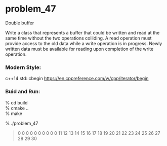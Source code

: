 problem_47
===============

Double buffer

Write a class that represents a buffer that could be written and read at the same time without the two operations colliding. A read operation must provide access to the old data while a write operation is in progress. Newly written data must be available for reading upon completion of the write operation.


### Modern Style:  
c++14 std::cbegin
https://en.cppreference.com/w/cpp/iterator/begin


### Buid and Run:  
% cd build  
% cmake ..  
% make  

% ./problem_47  
> 0 0 0 0 0 0 0 0 0 0 
> 11 12 13 14 15 16 17 18 19 20 
> 21 22 23 24 25 26 27 28 29 30 

